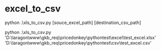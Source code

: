 # excel_to_csv

python .\xls_to_csv.py [souce_excel_path] [destination_csv_path]

python .\xls_to_csv.py 'D:\laragon\www\gkb_req\pricedonkey\pythontest\excel\test_excel.xlsx' 'D:\laragon\www\gkb_req\pricedonkey\pythontest\csv\test_excel.csv'
